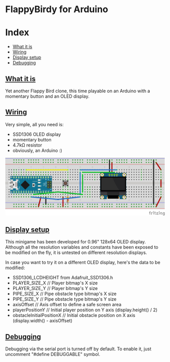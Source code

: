 # FlappyBirdy for Arduino
# Index
- <a href="#what-it-is">What it is</a>
- <a href="#wiring">Wiring</a>
- <a href="#display-setup">Display setup</a>
- <a href="#debugging">Debugging</a>

## [What it is](#what-it-is)
Yet another Flappy Bird clone, this time playable on an Arduino with a momentary button and an OLED display.

## [Wiring](#wiring)
Very simple, all you need is:
- SSD1306 OLED display
- momentary button
- 4.7kΩ resistor
- obviously, an Arduino :)

![Alt text](wiring.jpg?raw=true "Wiring")

## [Display setup](#display-setup)
This minigame has been developed for 0.96" 128x64 OLED display. Although all the resolution variables and constants have been exposed to be modified on the fly, it is untested on different resolution displays.

In case you want to try it on a different OLED display, here's the data to be modified:
- SSD1306_LCDHEIGHT from Adafruit_SSD1306.h
- PLAYER_SIZE_X // Player bitmap's X size
- PLAYER_SIZE_Y // Player bitmap's Y size
- PIPE_SIZE_X // Pipe obstacle type bitmap's X size
- PIPE_SIZE_Y // Pipe obstacle type bitmap's Y size
- axisOffset // Axis offset to define a safe screen area
- playerPositionY // Initial player position on Y axis (display.height() / 2)
- obstacleInitialPositionX // Initial obstacle position on X axis (display.width() - axisOffset)

## [Debugging](#debugging)
Debugging via the serial port is turned off by default. To enable it, just uncomment "#define DEBUGGABLE" symbol.
